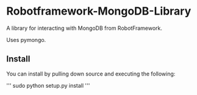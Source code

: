 Robotframework-MongoDB-Library
==============================

A library for interacting with MongoDB from RobotFramework.

Uses pymongo.

Install
-------
You can install by pulling down source and executing the following:

'''
sudo python setup.py install
'''

